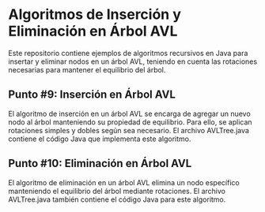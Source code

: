 # Algoritmos de Inserción y Eliminación en Árbol AVL
Este repositorio contiene ejemplos de algoritmos recursivos en Java para insertar y eliminar nodos en un árbol AVL, teniendo en cuenta las rotaciones necesarias para mantener el equilibrio del árbol.

## Punto #9: Inserción en Árbol AVL
El algoritmo de inserción en un árbol AVL se encarga de agregar un nuevo nodo al árbol manteniendo su propiedad de equilibrio. Para ello, se aplican rotaciones simples y dobles según sea necesario. El archivo AVLTree.java contiene el código Java que implementa este algoritmo.
## Punto #10: Eliminación en Árbol AVL
El algoritmo de eliminación en un árbol AVL elimina un nodo específico manteniendo el equilibrio del árbol mediante rotaciones. El archivo AVLTree.java también contiene el código Java para este algoritmo.
